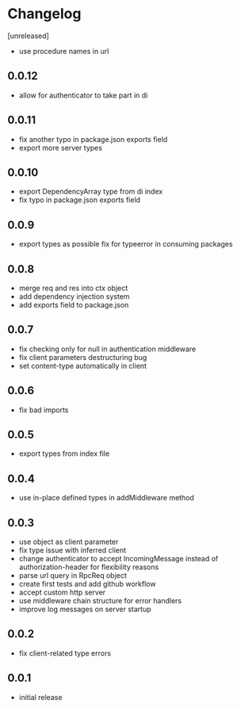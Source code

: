 # Changelog

[unreleased]
- use procedure names in url

## 0.0.12

- allow for authenticator to take part in di

## 0.0.11

- fix another typo in package.json exports field
- export more server types

## 0.0.10

- export DependencyArray type from di index
- fix typo in package.json exports field

## 0.0.9

- export types as possible fix for typeerror in consuming packages

## 0.0.8

- merge req and res into ctx object
- add dependency injection system
- add exports field to package.json

## 0.0.7

- fix checking only for null in authentication middleware
- fix client parameters destructuring bug
- set content-type automatically in client

## 0.0.6

- fix bad imports

## 0.0.5

- export types from index file

## 0.0.4

- use in-place defined types in addMiddleware method

## 0.0.3

- use object as client parameter
- fix type issue with inferred client
- change authenticator to accept IncomingMessage instead of authorization-header for flexibility reasons
- parse url query in RpcReq object
- create first tests and add github workflow
- accept custom http server
- use middleware chain structure for error handlers
- improve log messages on server startup

## 0.0.2

- fix client-related type errors

## 0.0.1

- initial release